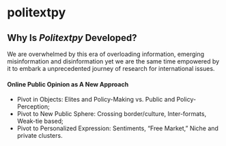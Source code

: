 # politextpy

## Why Is *Politextpy* Developed?

We are overwhelmed by this era of overloading information, emerging misinformation and disinformation yet we are the same time empowered by it to embark a unprecedented journey of research for international issues. 

#### Online Public Opinion as A New Approach

+ Pivot in Objects: Elites and Policy-Making vs. Public and Policy-Perception; 
+ Pivot to New Public Sphere: Crossing border/culture, Inter-formats, Weak-tie based;
+ Pivot to Personalized Expression: Sentiments, “Free Market,” Niche and private clusters.

